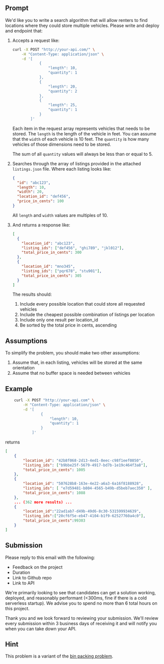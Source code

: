 ## Prompt

We'd like you to write a search algorithm that will allow renters to find locations where they could store multiple vehicles. Please write and deploy and endpoint that:

1. Accepts a request like:

   ```bash
   curl -X POST "http://your-api.com/" \
       -H "Content-Type: application/json" \
       -d '[
               {
                   "length": 10,
                   "quantity": 1
               },
               {
                   "length": 20,
                   "quantity": 2
               },
               {
                   "length": 25,
                   "quantity": 1
               }
           ]'
   ```

   Each item in the request array represents vehicles that needs to be stored. The `length` is the length of the vehicle in feet. You can assume that the `width` of each vehicle is 10 feet. The `quantity` is how many vehicles of those dimensions need to be stored.

   The sum of all `quantity` values will always be less than or equal to 5.

1. Searches through the array of listings provided in the attached `listings.json` file. Where each listing looks like:

   ```json
   {
     "id": "abc123",
     "length": 10,
     "width": 20,
     "location_id": "def456",
     "price_in_cents": 100
   }
   ```

   All `length` and `width` values are multiples of 10.

1. And returns a response like:
   ```json
   [
     {
       "location_id": "abc123",
       "listing_ids": ["def456", "ghi789", "jkl012"],
       "total_price_in_cents": 300
     },
     {
       "location_id": "mno345",
       "listing_ids": ["pqr678", "stu901"],
       "total_price_in_cents": 305
     }
   ]
   ```
   The results should:
   1. Include every possible location that could store all requested vehicles
   1. Include the cheapest possible combination of listings per location
   1. Include only one result per location_id
   1. Be sorted by the total price in cents, ascending

## Assumptions

To simplify the problem, you should make two other assumptions:

1. Assume that, in each listing, vehicles will be stored at the same orientation
1. Assume that no buffer space is needed between vehicles

## Example

```bash
    curl -X POST "http://your-api.com" \
        -H "Content-Type: application/json" \
        -d '[
                {
                    "length": 10,
                    "quantity": 1
                }
            ]'
```

returns

```json
[
    {
        "location_id": "42b8f068-2d13-4ed1-8eec-c98f1eef0850",
        "listing_ids": ["b9bbe25f-5679-4917-bd7b-1e19c464f3a8"],
        "total_price_in_cents": 1005
    },
    {
        "location_id": "507628b8-163e-4e22-a6a3-6a16f8188928",
        "listing_ids": [ "e7d59481-b804-4565-b49b-d5beb7aec350" ],
        "total_price_in_cents": 1088
    },
    ... (362 more results) ...
    {
        "location_id":"22ad1ab7-d49b-49d6-8c30-531599934639",
        "listing_ids":["20cf6f5e-eb47-4104-b1f9-62527760a4c0"],
        "total_price_in_cents":99303
    }
]
```

## Submission

Please reply to this email with the following:

- Feedback on the project
- Duration
- Link to Github repo
- Link to API

We're primarily looking to see that candidates can get a solution working, deployed, and reasonably performant (<300ms, fine if there is a cold serverless startup). We advise you to spend no more than 6 total hours on this project.

Thank you and we look forward to reviewing your submission. We'll review every submission within 3 business days of receiving it and will notify you when you can take down your API.

## Hint

This problem is a variant of the [bin packing problem](https://en.wikipedia.org/wiki/Bin_packing_problem).
